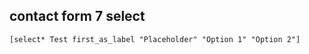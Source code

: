 ## contact form 7 select

```
[select* Test first_as_label "Placeholder" "Option 1" "Option 2"]
```
